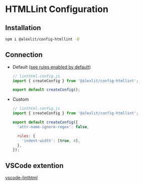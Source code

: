 # HTMLLint Configuration

## Installation

```sh
npm i @alexlit/config-htmllint -D
```

## Connection

- Default
  ([see rules enabled by default](https://github.com/alex-lit/lint-kit/blob/master/packages/config-htmllint/index.js))

  ```js
  // linthtml.config.js
  import { createConfig } from '@alexlit/config-htmllint';

  export default createConfig();
  ```

- Custom

  ```js
  // linthtml.config.js
  import { createConfig } from '@alexlit/config-htmllint';

  export default createConfig({
    'attr-name-ignore-regex': false,

    rules: {
      'indent-width': [true, 4],
    },
  });
  ```

## VSCode extention

[vscode-linthtml](https://marketplace.visualstudio.com/items?itemName=kamikillerto.vscode-linthtml)
